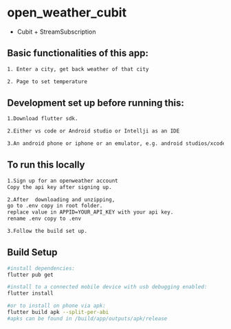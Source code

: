 # open_weather_cubit

- Cubit + StreamSubscription

## Basic functionalities of this app:

```bash
1. Enter a city, get back weather of that city

2. Page to set temperature

```

## Development set up before running this:

```bash
1.Download flutter sdk.

2.Either vs code or Android studio or Intellji as an IDE

3.An android phone or iphone or an emulator, e.g. android studios/xcode.

```

## To run this locally

```bash
1.Sign up for an openweather account
Copy the api key after signing up.

2.After  downloading and unzipping,
go to .env copy in root folder.
replace value in APPID=YOUR_API_KEY with your api key.
rename .env copy to .env

3.Follow the build set up.

```

## Build Setup

```bash
#install dependencies:
flutter pub get

#install to a connected mobile device with usb debugging enabled:
flutter install

#or to install on phone via apk:
flutter build apk --split-per-abi
#apks can be found in /build/app/outputs/apk/release
```
